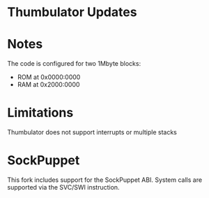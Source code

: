 # Thumbulator Updates

# Notes

The code is configured for two 1Mbyte blocks:
- ROM at 0x0000:0000 
- RAM at 0x2000:0000 

# Limitations 

Thumbulator does not support interrupts or multiple stacks 

# SockPuppet

This fork includes support for the SockPuppet ABI.   System calls are supported
via the SVC/SWI instruction.  
